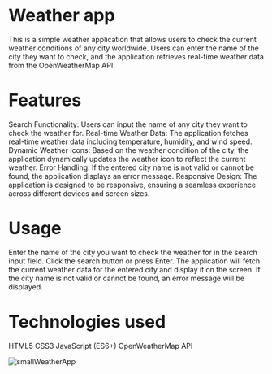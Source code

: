 # <span style="font-size:larger;">Weather app</span>
This is a simple weather application that allows users to check the current weather conditions of any city worldwide. Users can enter the name of the city they want to check, and the application retrieves real-time weather data from the OpenWeatherMap API.

# <span style="font-size:larger;">Features</span>
Search Functionality: Users can input the name of any city they want to check the weather for.
Real-time Weather Data: The application fetches real-time weather data including temperature, humidity, and wind speed.
Dynamic Weather Icons: Based on the weather condition of the city, the application dynamically updates the weather icon to reflect the current weather.
Error Handling: If the entered city name is not valid or cannot be found, the application displays an error message.
Responsive Design: The application is designed to be responsive, ensuring a seamless experience across different devices and screen sizes.

# <span style="font-size:larger;">Usage</span>
Enter the name of the city you want to check the weather for in the search input field.
Click the search button or press Enter.
The application will fetch the current weather data for the entered city and display it on the screen.
If the city name is not valid or cannot be found, an error message will be displayed.

# <span style="font-size:larger;">Technologies used</span>
HTML5
CSS3
JavaScript (ES6+)
OpenWeatherMap API


![smallWeatherApp](https://github.com/StefanDimitrov04/Weather-app/assets/115184100/7dab4c79-c4da-4f8b-b3c9-32fbb5377a43)
